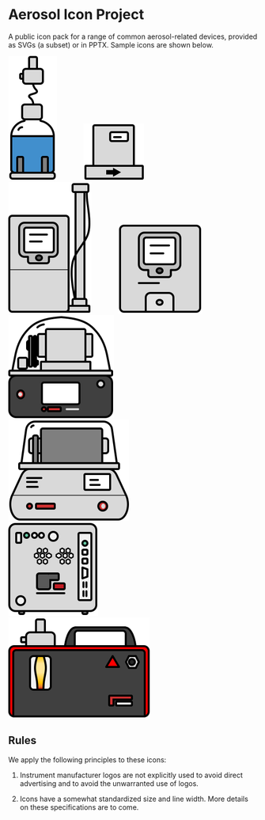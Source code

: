 # Aerosol Icon Project
 
A public icon pack for a range of common aerosol-related devices, provided as SVGs (a subset) or in PPTX. Sample icons are shown below.

<img src="svg/nebulizer.svg" style="padding-right:50px;"> <img src="svg/mfc.svg" style="padding-right:50px;">
<img src="svg/dma.svg" style="padding-right:50px;"> <img src="svg/cpc.svg" style="padding-right:50px;">
<img src="svg/cpma.svg" style="padding-right:50px;"> <img src="svg/aac.svg" style="padding-right:50px;">
<img src="svg/sp2xr.svg" style="padding-right:50px;">
<img src="svg/misg.svg" style="padding-right:50px;">

## Rules

We apply the following principles to these icons: 

1. Instrument manufacturer logos are not explicitly used to avoid direct advertising and to avoid the unwarranted use of logos. 

2. Icons have a somewhat standardized size and line width. More details on these specifications are to come. 
